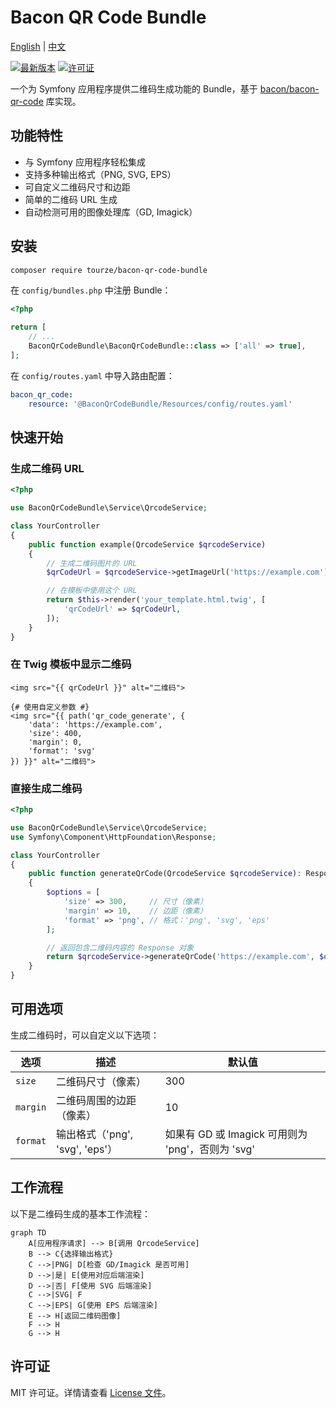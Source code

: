 # Bacon QR Code Bundle

[English](README.md) | [中文](README.zh-CN.md)

[![最新版本](https://img.shields.io/packagist/v/tourze/bacon-qr-code-bundle.svg?style=flat-square)](https://packagist.org/packages/tourze/bacon-qr-code-bundle)
[![许可证](https://img.shields.io/github/license/tourze/php-monorepo.svg?style=flat-square)](https://github.com/tourze/php-monorepo/blob/main/LICENSE)

一个为 Symfony 应用程序提供二维码生成功能的 Bundle，基于 [bacon/bacon-qr-code](https://github.com/Bacon/BaconQrCode) 库实现。

## 功能特性

- 与 Symfony 应用程序轻松集成
- 支持多种输出格式（PNG, SVG, EPS）
- 可自定义二维码尺寸和边距
- 简单的二维码 URL 生成
- 自动检测可用的图像处理库（GD, Imagick）

## 安装

```bash
composer require tourze/bacon-qr-code-bundle
```

在 `config/bundles.php` 中注册 Bundle：

```php
<?php

return [
    // ...
    BaconQrCodeBundle\BaconQrCodeBundle::class => ['all' => true],
];
```

在 `config/routes.yaml` 中导入路由配置：

```yaml
bacon_qr_code:
    resource: '@BaconQrCodeBundle/Resources/config/routes.yaml'
```

## 快速开始

### 生成二维码 URL

```php
<?php

use BaconQrCodeBundle\Service\QrcodeService;

class YourController
{
    public function example(QrcodeService $qrcodeService)
    {
        // 生成二维码图片的 URL
        $qrCodeUrl = $qrcodeService->getImageUrl('https://example.com');

        // 在模板中使用这个 URL
        return $this->render('your_template.html.twig', [
            'qrCodeUrl' => $qrCodeUrl,
        ]);
    }
}
```

### 在 Twig 模板中显示二维码

```twig
<img src="{{ qrCodeUrl }}" alt="二维码">

{# 使用自定义参数 #}
<img src="{{ path('qr_code_generate', {
    'data': 'https://example.com',
    'size': 400,
    'margin': 0,
    'format': 'svg'
}) }}" alt="二维码">
```

### 直接生成二维码

```php
<?php

use BaconQrCodeBundle\Service\QrcodeService;
use Symfony\Component\HttpFoundation\Response;

class YourController
{
    public function generateQrCode(QrcodeService $qrcodeService): Response
    {
        $options = [
            'size' => 300,     // 尺寸（像素）
            'margin' => 10,    // 边距（像素）
            'format' => 'png', // 格式：'png', 'svg', 'eps'
        ];

        // 返回包含二维码内容的 Response 对象
        return $qrcodeService->generateQrCode('https://example.com', $options);
    }
}
```

## 可用选项

生成二维码时，可以自定义以下选项：

| 选项      | 描述                                    | 默认值                                    |
|----------|----------------------------------------|------------------------------------------|
| `size`   | 二维码尺寸（像素）                         | 300                                      |
| `margin` | 二维码周围的边距（像素）                    | 10                                       |
| `format` | 输出格式（'png', 'svg', 'eps'）          | 如果有 GD 或 Imagick 可用则为 'png'，否则为 'svg' |

## 工作流程

以下是二维码生成的基本工作流程：

```mermaid
graph TD
    A[应用程序请求] --> B[调用 QrcodeService]
    B --> C{选择输出格式}
    C -->|PNG| D[检查 GD/Imagick 是否可用]
    D -->|是| E[使用对应后端渲染]
    D -->|否| F[使用 SVG 后端渲染]
    C -->|SVG| F
    C -->|EPS| G[使用 EPS 后端渲染]
    E --> H[返回二维码图像]
    F --> H
    G --> H
```

## 许可证

MIT 许可证。详情请查看 [License 文件](LICENSE)。

